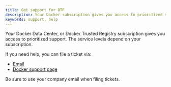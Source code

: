 ```yaml
---
title: Get support for DTR
description: Your Docker subscription gives you access to prioritized support. You can file tickets via email, your the support portal.
keywords: support, help
---
```

Your Docker Data Center, or Docker Trusted Registry subscription gives you access to prioritized support. The service levels depend on your subscription.

If you need help, you can file a ticket via:

* [Email](mailto:support@docker.com)
* [Docker support page](https://support.docker.com/)

Be sure to use your company email when filing tickets.